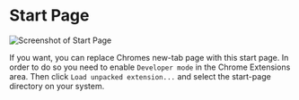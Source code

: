# Start Page

![Screenshot of Start Page](http://i.imgur.com/rhWNfig.png)

If you want, you can replace Chromes new-tab page with this start page.
In order to do so you need to enable `Developer mode` in the Chrome Extensions area.
Then click `Load unpacked extension...` and select the start-page directory on your system.
